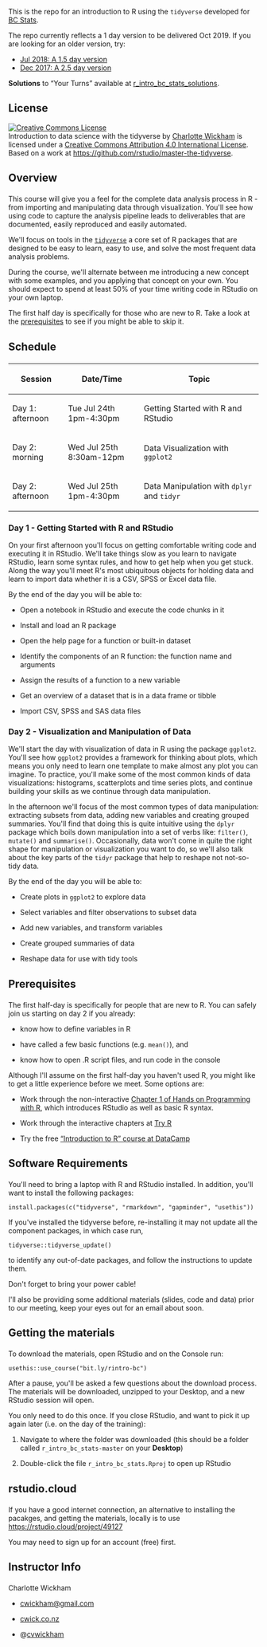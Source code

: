 
<!-- README.md is generated from README.Rmd. Please edit that file -->

This is the repo for an introduction to R using the `tidyverse`
developed for [BC
Stats](https://www2.gov.bc.ca/gov/content/data/about-data-management/bc-stats).

The repo currently reflects a 1 day version to be delivered Oct 2019. If
you are looking for an older version, try:

  - [Jul 2018: A 1.5 day
    version](https://github.com/cwickham/r_intro_bc_stats/tree/v2.0)
  - [Dec 2017: A 2.5 day
    version](https://github.com/cwickham/r_intro_bc_stats/tree/v1.0)

**Solutions** to “Your Turns” available at
[r\_intro\_bc\_stats\_solutions](https://github.com/cwickham/r_intro_bc_stats_solutions).

## License

<a rel="license" href="http://creativecommons.org/licenses/by/4.0/"><img alt="Creative Commons License" style="border-width:0" src="https://i.creativecommons.org/l/by/4.0/88x31.png" /></a><br /><span xmlns:dct="http://purl.org/dc/terms/" data-property="dct:title">Introduction
to data science with the tidyverse</span> by
<a xmlns:cc="http://creativecommons.org/ns#" href="https://github.com/cwickham/r_intro_bc_stats" property="cc:attributionName" rel="cc:attributionURL">Charlotte
Wickham</a> is licensed under a
<a rel="license" href="http://creativecommons.org/licenses/by/4.0/">Creative
Commons Attribution 4.0 International License</a>. Based on a work at
<a xmlns:dct="http://purl.org/dc/terms/" href="https://github.com/rstudio/master-the-tidyverse" rel="dct:source">https://github.com/rstudio/master-the-tidyverse</a>.

<!--html_preserve-->

<h2>

Overview

</h2>

<p>

This course will give you a feel for the complete data analysis process
in R - from importing and manipulating data through visualization.
You'll see how using code to capture the analysis pipeline leads to
deliverables that are documented, easily reproduced and easily
automated.

</p>

<p>

We'll focus on tools in the
<a href="https://www.tidyverse.org/"><code>tidyverse</code></a> a core
set of R packages that are designed to be easy to learn, easy to use,
and solve the most frequent data analysis problems.

</p>

<p>

During the course, we'll alternate between me introducing a new concept
with some examples, and you applying that concept on your own. You
should expect to spend at least 50% of your time writing code in RStudio
on your own laptop.

</p>

<p>

The first half day is specifically for those who are new to R. Take a
look at the <a href="#prerequisites">prerequisites</a> to see if you
might be able to skip it.

</p>

<h2>

Schedule

</h2>

<table>

<colgroup>

<col width="22%" />

<col width="30%" />

<col width="47%" />

</colgroup>

<thead>

<tr class="header">

<th>

Session

</th>

<th>

Date/Time

</th>

<th>

Topic

</th>

</tr>

</thead>

<tbody>

<tr class="odd">

<td>

Day 1: afternoon

</td>

<td>

Tue Jul 24th 1pm-4:30pm

</td>

<td>

Getting Started with R and RStudio

</td>

</tr>

<tr class="even">

<td>

Day 2: morning

</td>

<td>

Wed Jul 25th 8:30am-12pm

</td>

<td>

Data Visualization with <code>ggplot2</code>

</td>

</tr>

<tr class="odd">

<td>

Day 2: afternoon

</td>

<td>

Wed Jul 25th 1pm-4:30pm

</td>

<td>

Data Manipulation with <code>dplyr</code> and <code>tidyr</code>

</td>

</tr>

</tbody>

</table>

<h3>

Day 1 - Getting Started with R and RStudio

</h3>

<p>

On your first afternoon you'll focus on getting comfortable writing code
and executing it in RStudio. We'll take things slow as you learn to
navigate RStudio, learn some syntax rules, and how to get help when you
get stuck. Along the way you'll meet R's most ubiquitous objects for
holding data and learn to import data whether it is a CSV, SPSS or Excel
data file.

</p>

<p>

By the end of the day you will be able to:

</p>

<ul>

<li>

Open a notebook in RStudio and execute the code chunks in it

</li>

<li>

Install and load an R package

</li>

<li>

Open the help page for a function or built-in dataset

</li>

<li>

Identify the components of an R function: the function name and
arguments

</li>

<li>

Assign the results of a function to a new variable

</li>

<li>

Get an overview of a dataset that is in a data frame or tibble

</li>

<li>

Import CSV, SPSS and SAS data files

</li>

</ul>

<h3>

Day 2 - Visualization and Manipulation of Data

</h3>

<p>

We'll start the day with visualization of data in R using the package
<code>ggplot2</code>. You'll see how <code>ggplot2</code> provides a
framework for thinking about plots, which means you only need to learn
one template to make almost any plot you can imagine. To practice,
you'll make some of the most common kinds of data visualizations:
histograms, scatterplots and time series plots, and continue building
your skills as we continue through data manipulation.

</p>

<p>

In the afternoon we'll focus of the most common types of data
manipulation: extracting subsets from data, adding new variables and
creating grouped summaries. You'll find that doing this is quite
intuitive using the <code>dplyr</code> package which boils down
manipulation into a set of verbs like: <code>filter()</code>,
<code>mutate()</code> and <code>summarise()</code>. Occasionally, data
won't come in quite the right shape for manipulation or visualization
you want to do, so we'll also talk about the key parts of the
<code>tidyr</code> package that help to reshape not not-so-tidy data.

</p>

<p>

By the end of the day you will be able to:

</p>

<ul>

<li>

Create plots in <code>ggplot2</code> to explore data

</li>

<li>

Select variables and filter observations to subset data

</li>

<li>

Add new variables, and transform variables

</li>

<li>

Create grouped summaries of data

</li>

<li>

Reshape data for use with tidy tools

</li>

</ul>

<h2>

Prerequisites

</h2>

<p>

The first half-day is specifically for people that are new to R. You can
safely join us starting on day 2 if you already:

</p>

<ul>

<li>

know how to define variables in R

</li>

<li>

have called a few basic functions (e.g. <code>mean()</code>), and

</li>

<li>

know how to open .R script files, and run code in the console

</li>

</ul>

<p>

Although I'll assume on the first half-day you haven't used R, you might
like to get a little experience before we meet. Some options are:

</p>

<ul>

<li>

Work through the non-interactive
<a href="https://www.safaribooksonline.com/library/view/hands-on-programming-with/9781449359089/ch01.html">Chapter
1 of Hands on Programming with R</a>, which introduces RStudio as well
as basic R syntax.

</li>

<li>

Work through the interactive chapters at
<a href="http://tryr.codeschool.com/">Try R</a>

</li>

<li>

Try the free
<a href="https://www.datacamp.com/courses/free-introduction-to-r">“Introduction
to R” course at DataCamp</a>

</li>

</ul>

<h2>

Software Requirements

</h2>

<p>

You'll need to bring a laptop with R and RStudio installed. In addition,
you'll want to install the following
packages:

</p>

<pre><code>install.packages(c(&quot;tidyverse&quot;, &quot;rmarkdown&quot;, &quot;gapminder&quot;, &quot;usethis&quot;))
</code></pre>

<p>

If you've installed the tidyverse before, re-installing it may not
update all the component packages, in which case run,

</p>

<pre><code>tidyverse::tidyverse_update()
</code></pre>

<p>

to identify any out-of-date packages, and follow the instructions to
update them.

</p>

<p>

Don't forget to bring your power cable\!

</p>

<p>

I'll also be providing some additional materials (slides, code and data)
prior to our meeting, keep your eyes out for an email about soon.

</p>

<h2>

Getting the materials

</h2>

<p>

To download the materials, open RStudio and on the Console run:

</p>

<pre><code>usethis::use_course(&quot;bit.ly/rintro-bc&quot;)
</code></pre>

<p>

After a pause, you'll be asked a few questions about the download
process. The materials will be downloaded, unzipped to your Desktop, and
a new RStudio session will open.

</p>

<p>

You only need to do this once. If you close RStudio, and want to pick it
up again later (i.e. on the day of the training):

</p>

<ol>

<li>

Navigate to where the folder was downloaded (this should be a folder
called <code>r\_intro\_bc\_stats-master</code> on your
<strong>Desktop</strong>)

</li>

<li>

Double-click the file <code>r\_intro\_bc\_stats.Rproj</code> to open up
RStudio

</li>

</ol>

<h2>

rstudio.cloud

</h2>

<p>

If you have a good internet connection, an alternative to installing the
pacakges, and getting the materials, locally is to use
<a href="https://rstudio.cloud/project/49127">https://rstudio.cloud/project/49127</a>

</p>

<p>

You may need to sign up for an account (free) first.

</p>

<h2>

Instructor Info

</h2>

<p>

Charlotte Wickham

</p>

<ul>

<li>

<a href="cwickham@gmail.com">cwickham@gmail.com</a>

</li>

<li>

<a href="http://www.cwick.co.nz">cwick.co.nz</a>

</li>

<li>

@<a href="http://www.twitter.com/cvwickham">cvwickham</a>

</li>

</ul>

<!--/html_preserve-->
